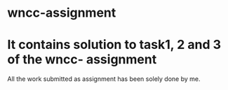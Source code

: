 # wncc-assignment
# It contains solution to task1, 2 and 3 of the wncc- assignment
All the work submitted as assignment has been solely done by me.
